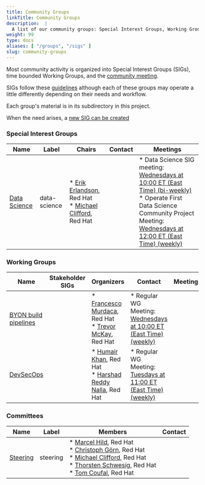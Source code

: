 ```yaml
---
title: Community Groups
linkTitle: Community Groups
description:  |
  A list of our community groups: Special Interest Groups, Working Groups, User Groups and Committees.
weight: 99
type: docs
aliases: [ "/groups", "/sigs" ]
slug: community-groups
---
```


<!---
This is an autogenerated file!

Please do not edit this file directly, but instead make changes to the
sigs.yaml file in the project root.

This file is part of https://github.com/open-services-group/community

To understand how this file is generated, see https://git.k8s.io/community/generator/README.md
--->

Most community activity is organized into Special Interest Groups (SIGs),
time bounded Working Groups, and the [community meeting](communication/README.md#weekly-meeting).

SIGs follow these [guidelines](governance.md) although each of these groups may operate a little differently
depending on their needs and workflow.

Each group's material is in its subdirectory in this project.

When the need arises, a [new SIG can be created](sig-wg-lifecycle.md)

### Special Interest Groups

| Name | Label | Chairs | Contact | Meetings |
|------|-------|--------|---------|----------|
|[Data Science](sig-data-science/README.md)|data-science|* [Erik Erlandson](https://github.com/erikerlandson), Red Hat<br>* [Michael Clifford](https://github.com/michaelclifford), Red Hat<br>||* Data Science SIG meeting: [Wednesdays at 10:00 ET (East Time) (bi-weekly)](https://meet.google.com/ufs-hgvi-oni)<br>* Operate First Data Science Community Project Meeting: [Wednesdays at 12:00 ET (East Time) (weekly)](https://meet.google.com/ngp-npcx-nws)<br>

### Working Groups

| Name | Stakeholder SIGs |Organizers | Contact | Meetings |
|------|------------------|-----------|---------|----------|
|[BYON build pipelines](wg-byon-build-pipelines/README.md)||* [Francesco Murdaca](https://github.com/pacospace), Red Hat<br>* [Trevor McKay](https://github.com/tmckayus), Red Hat<br>|* Regular WG Meeting: [Wednesdays at 10:00 ET (East Time) (weekly)](https://meet.google.com/qkt-yacp-wzm)<br>
|[DevSecOps](wg-devsecops/README.md)||* [Humair Khan](https://github.com/HumairAK), Red Hat<br>* [Harshad Reddy Nalla](https://github.com/harshad16), Red Hat<br>|* Regular WG Meeting: [Tuesdays at 11:00 ET (East Time) (weekly)](https://meet.google.com/zsu-avba-enx)<br>

### Committees

| Name |  Label | Members | Contact |
|------|--------|---------|---------|
|[Steering](committee-steering/README.md)|steering|* [Marcel Hild](https://github.com/durandom), Red Hat<br>* [Christoph Görn](https://github.com/goern), Red Hat<br>* [Michael Clifford](https://github.com/michaelclifford), Red Hat<br>* [Thorsten Schwesig](https://github.com/schwesig), Red Hat<br>* [Tom Coufal](https://github.com/tumido), Red Hat<br>|
<!-- BEGIN CUSTOM CONTENT -->

<!-- END CUSTOM CONTENT -->
